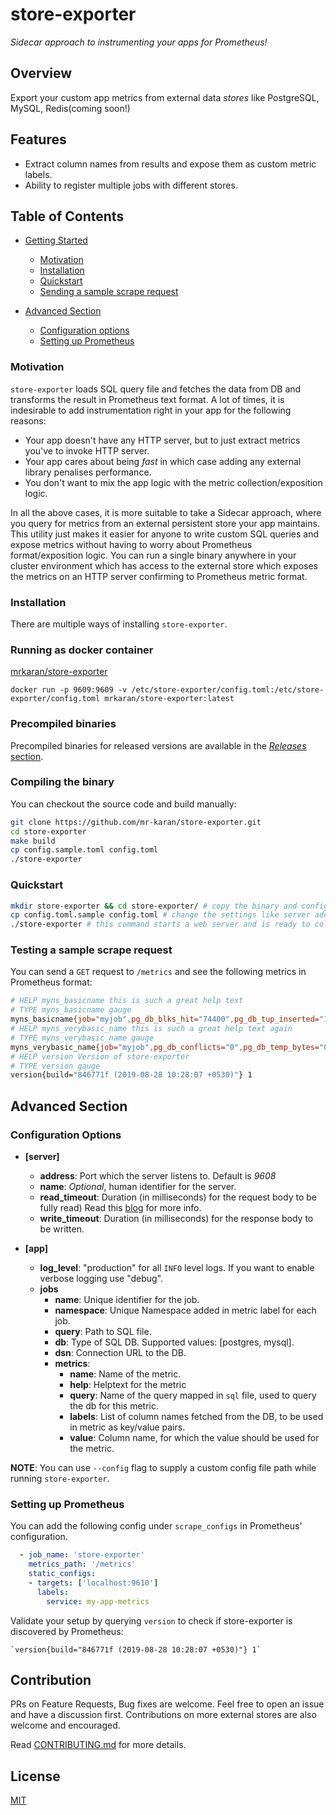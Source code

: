 # store-exporter
_Sidecar approach to instrumenting your apps for Prometheus!_

## Overview

Export your custom app metrics from external data _stores_ like PostgreSQL, MySQL, Redis(coming soon!)

## Features

- Extract column names from results and expose them as custom metric labels.
- Ability to register multiple jobs with different stores.

## Table of Contents

- [Getting Started](#getting-started)
  - [Motivation](#motivation)
  - [Installation](#installation)
  - [Quickstart](#quickstart)
  - [Sending a sample scrape request](#testing-a-sample-alert)

- [Advanced Section](#advanced-section)
  - [Configuration options](#configuation-options)
  - [Setting up Prometheus](#setting-up-prometheus)


### Motivation

`store-exporter` loads SQL query file and fetches the data from DB and transforms the result in Prometheus text format. A lot of times, it is indesirable to add instrumentation right in your app for the following reasons:

- Your app doesn't have any HTTP server, but to just extract metrics you've to invoke HTTP server.
- Your app cares about being _fast_ in which case adding any external library penalises performance.
- You don't want to mix the app logic with the metric collection/exposition logic.

In all the above cases, it is more suitable to take a Sidecar approach, where you query for metrics from an external persistent store your app maintains. This utility just makes it easier for anyone to write custom SQL queries and expose metrics without having to worry about Prometheus format/exposition logic. You can run a single binary anywhere in your cluster environment which has access to the external store which exposes the metrics on an HTTP server confirming to Prometheus metric format.


### Installation

There are multiple ways of installing `store-exporter`.

### Running as docker container

[mrkaran/store-exporter](https://hub.docker.com/r/mrkaran/store-exporter)

`docker run -p 9609:9609 -v /etc/store-exporter/config.toml:/etc/store-exporter/config.toml mrkaran/store-exporter:latest`

### Precompiled binaries

Precompiled binaries for released versions are available in the [_Releases_ section](https://github.com/mr-karan/store-exporter/releases/).

### Compiling the binary

You can checkout the source code and build manually:

```bash
git clone https://github.com/mr-karan/store-exporter.git
cd store-exporter
make build
cp config.sample.toml config.toml
./store-exporter
```

### Quickstart

```sh
mkdir store-exporter && cd store-exporter/ # copy the binary and config.sample in this folder
cp config.toml.sample config.toml # change the settings like server address, job metadata, aws credentials etc.
./store-exporter # this command starts a web server and is ready to collect metrics from EC2.
```

### Testing a sample scrape request

You can send a `GET` request to `/metrics` and see the following metrics in Prometheus format:

```bash
# HELP myns_basicname this is such a great help text
# TYPE myns_basicname gauge
myns_basicname{job="myjob",pg_db_blks_hit="74400",pg_db_tup_inserted="120"} 13713
# HELP myns_verybasic_name this is such a great help text again
# TYPE myns_verybasic_name gauge
myns_verybasic_name{job="myjob",pg_db_conflicts="0",pg_db_temp_bytes="0"} 40
# HELP version Version of store-exporter
# TYPE version gauge
version{build="846771f (2019-08-28 10:28:07 +0530)"} 1
```

## Advanced Section

### Configuration Options

- **[server]**
  - **address**: Port which the server listens to. Default is *9608*
  - **name**: _Optional_, human identifier for the server.
  - **read_timeout**: Duration (in milliseconds) for the request body to be fully read) Read this [blog](https://blog.cloudflare.com/the-complete-guide-to-golang-net-http-timeouts/) for more info.
  - **write_timeout**: Duration (in milliseconds) for the response body to be written.

- **[app]**
  - **log_level**: "production" for all `INFO` level logs. If you want to enable verbose logging use "debug".
  - **jobs**
    - **name**: Unique identifier for the job.
    - **namespace**: Unique Namespace added in metric label for each job.
    - **query**: Path to SQL file.
    - **db**: Type of SQL DB. Supported values: [postgres, mysql].
    - **dsn**: Connection URL to the DB.
    - **metrics**:
      - **name**: Name of the metric.
      - **help**: Helptext for the metric
      - **query**: Name of the query mapped in `sql` file, used to query the db for this metric.
      - **labels**: List of column names fetched from the DB, to be used in metric as key/value pairs.
      - **value**: Column name, for which the value should be used for the metric.

**NOTE**: You can use `--config` flag to supply a custom config file path while running `store-exporter`.

### Setting up Prometheus

You can add the following config under `scrape_configs` in Prometheus' configuration.

```yaml
  - job_name: 'store-exporter'
    metrics_path: '/metrics'
    static_configs:
    - targets: ['localhost:9610']
      labels:
        service: my-app-metrics
```

Validate your setup by querying `version` to check if store-exporter is discovered by Prometheus:

```plain
`version{build="846771f (2019-08-28 10:28:07 +0530)"} 1`
```

## Contribution

PRs on Feature Requests, Bug fixes are welcome. Feel free to open an issue and have a discussion first. Contributions on more external stores are also welcome and encouraged.

Read [CONTRIBUTING.md](CONTRIBUTING.md) for more details.

## License

[MIT](license)